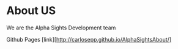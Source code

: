 About US
========
We are the Alpha Sights Development team

Github Pages
[link][http://carlosepp.github.io/AlphaSightsAbout/]